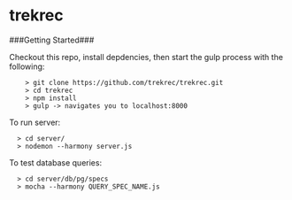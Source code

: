trekrec
====

###Getting Started###

Checkout this repo, install depdencies, then start the gulp process with the following:

```
	> git clone https://github.com/trekrec/trekrec.git
	> cd trekrec
	> npm install
	> gulp -> navigates you to localhost:8000
```

To run server:

```
  > cd server/
  > nodemon --harmony server.js
```

To test database queries:

```
  > cd server/db/pg/specs
  > mocha --harmony QUERY_SPEC_NAME.js
```
